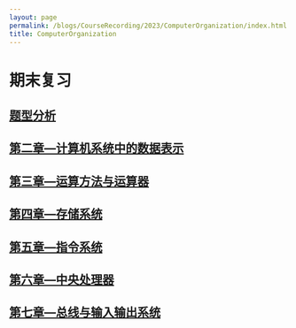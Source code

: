 ```yaml
---
layout: page
permalink: /blogs/CourseRecording/2023/ComputerOrganization/index.html
title: ComputerOrganization
---
```



# 期末复习

## [题型分析](https://CRYoushiwo.github.io/blogs/CourseRecording/2023/ComputerOrganization/QA)

## [第二章—计算机系统中的数据表示](https://CRYoushiwo.github.io/blogs/CourseRecording/2023/ComputerOrganization/Chapter2)

## [第三章—运算方法与运算器](https://CRYoushiwo.github.io/blogs/CourseRecording/2023/ComputerOrganization/Chapter3)

## [第四章—存储系统](https://CRYoushiwo.github.io/blogs/CourseRecording/2023/ComputerOrganization/Chapter4)

## [第五章—指令系统](https://CRYoushiwo.github.io/blogs/CourseRecording/2023/ComputerOrganization/Chapter5.pdf)

## [第六章—中央处理器](https://CRYoushiwo.github.io/blogs/CourseRecording/2023/ComputerOrganization/Chapter6)

## [第七章—总线与输入输出系统](https://CRYoushiwo.github.io/blogs/CourseRecording/2023/ComputerOrganization/Chapter7)